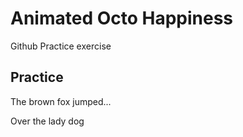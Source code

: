 # Animated Octo Happiness

Github Practice exercise

## Practice

The brown fox jumped...

Over the lady dog
